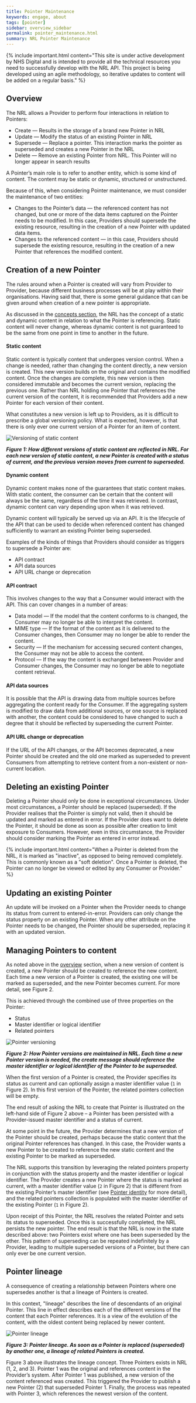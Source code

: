 ```yaml
---
title: Pointer Maintenance
keywords: engage, about
tags: [pointer]
sidebar: overview_sidebar
permalink: pointer_maintenance.html
summary: NRL Pointer Maintenance
---
```


{% include important.html content="This site is under active development by NHS Digital and is intended to provide all the technical resources you need to successfully develop with the NRL API. This project is being developed using an agile methodology, so iterative updates to content will be added on a regular basis." %}

## Overview

The NRL allows a Provider to perform four interactions in relation to Pointers:
- Create — Results in the storage of a brand new Pointer in NRL
- Update — Modify the status of an existing Pointer in NRL
- Supersede — Replace a pointer. This interaction marks the pointer as superseded and creates a new Pointer in the NRL
- Delete — Remove an existing Pointer from NRL. This Pointer will no longer appear in search results

A Pointer’s main role is to refer to another entity, which is some kind of content. The content may be static or dynamic, structured or unstructured.

Because of this, when considering Pointer maintenance, we must consider the maintenance of two entities:
* Changes to the Pointer’s data — the referenced content has not changed, but one or more of the data items captured on the Pointer needs to be modified. In this case, Providers should supersede the existing resource, resulting in the creation of a new Pointer with updated data items.
* Changes to the referenced content — in this case, Providers should supersede the existing resource, resulting in the creation of a new Pointer that references the modified content.

## Creation of a new Pointer

The rules around when a Pointer is created will vary from Provider to Provider, because different business processes 
will be at play within their organisations. Having said that, there is some general guidance that can be given around when creation 
of a new pointer is appropriate.

As discussed in the [concepts section](overview_concepts.html), the NRL has the concept of a static and dynamic content in relation to what the Pointer is referencing. Static content will never change, whereas dynamic content is not guaranteed to be the same from one point in time to another in the future.

#### Static content

Static content is typically content that undergoes version control. When a change is needed, rather than changing the content directly, 
a new version is created. This new version builds on the original and contains the modified content. Once the changes are complete, this new version is then considered immutable and becomes the current version, replacing the previous one. Rather than NRL holding one Pointer that references the current version of the content, it is recommended that Providers add a new Pointer for each version of their content. 

What constitutes a new version is left up to Providers, as it is difficult to prescribe a global versioning policy. What is expected, however, is that there is only ever one current version of a Pointer for an item of content. 

![Versioning of static content](images/pointers/pointer_maintenance1.png)

***Figure 1: How different versions of static content are reflected in NRL. For each new version of static content, a new Pointer is created with a status of current, and the previous version moves from current to superseded.***

#### Dynamic content

Dynamic content makes none of the guarantees that static content makes. With static content, the consumer can be certain that the content will always be the same, regardless of the time it was retrieved. In contrast, dynamic content can vary depending upon when it was retrieved.

Dynamic content will typically be served up via an API. It is the lifecycle of the API that can be used to decide when referenced content has changed sufficiently to warrant an existing Pointer being superseded.

Examples of the kinds of things that Providers should consider as triggers to supersede a Pointer are:
* API contract
* API data sources
* API URL change or deprecation

#### API contract

This involves changes to the way that a Consumer would interact with the API. This can cover changes in a number of areas:

- Data model — If the model that the content conforms to is changed, the Consumer may no longer be able to interpret the content.
- MIME type — If the format of the content as it is delivered to the Consumer changes, then Consumer may no longer be able to render the content.
- Security — If the mechanism for accessing secured content changes, the Consumer may not be able to access the content.
- Protocol — If the way the content is exchanged between Provider and Consumer changes, the Consumer may no longer be able to negotiate content retrieval.

#### API data sources

It is possible that the API is drawing data from multiple sources before aggregating the content ready for the Consumer. If the aggregating system is modified to draw data from additional sources, or one source is replaced with another, the content could be considered to have changed to such a degree that it should be reflected by superseding the current Pointer.

#### API URL change or deprecation

If the URL of the API changes, or the API becomes deprecated, a new Pointer should be created and the old one marked as superseded to prevent Consumers from attempting to retrieve content from a non-existent or non-current location.

## Deleting an existing Pointer

Deleting a Pointer should only be done in exceptional circumstances. Under most circumstances, a Pointer should be replaced (superseded). If the Provider realises that the Pointer is simply not valid, then it should be updated and marked as entered in error. If the Provider does want to delete the Pointer, it should be done as soon as possible after creation to limit exposure to Consumers. However, even in this circumstance, the Provider should consider marking the Pointer as entered in error instead.

{% include important.html content="When a Pointer is deleted from the NRL, it is marked as &quot;inactive&quot;, as opposed to being removed completely. This is commonly known as a &quot;soft deletion&quot;. Once a Pointer is deleted, the Pointer can no longer be viewed or edited by any Consumer or Provider." %}

## Updating an existing Pointer

An update will be invoked on a Pointer when the Provider needs to change its status from current to entered-in-error. Providers can only change the status property on an existing Pointer. When any other attribute on the Pointer needs to be changed, the Pointer should be superseded, replacing it with an updated version. 

## Managing Pointers to content

As noted above in the [overview](#overview) section, when a new version of content is created, a new Pointer should be created to reference the new content. Each time a new version of a Pointer is created, the existing one will be marked as superseded, and the new Pointer becomes current. For more detail, see Figure 2.

This is achieved through the combined use of three properties on the Pointer:
* Status
* Master identifier or logical identifier
* Related pointers

![Pointer versioning](images/pointers/pointer_maintenance2.png)

***Figure 2: How Pointer versions are maintained in NRL. Each time a new Pointer version is needed, the create message should reference the master identifier or logical identifier of the Pointer to be superseded.***

When the first version of a Pointer is created, the Provider specifies its status as current and can optionally assign a master identifier value (`1` in Figure 2). In this first version of the Pointer, the related pointers collection will be empty.

The end result of asking the NRL to create that Pointer is illustrated on the left-hand side of Figure 2 above – a Pointer has been persisted with a Provider-issued master identifier and a status of current.

At some point in the future, the Provider determines that a new version of the Pointer should be created, perhaps because the static content that the original Pointer references has changed. In this case, the Provider wants a new Pointer to be created to reference the new static content and the existing Pointer to be marked as superseded.

The NRL supports this transition by leveraging the related pointers property in conjunction with the status property and the master identifier or logical identifier. The Provider creates a new Pointer where the status is marked as current, with a master identifier value (`2` in Figure 2) that is different from the existing Pointer’s master identifier (see [Pointer identity](pointer_identity.html) for more detail), and the related pointers collection is populated with the master identifier of the existing Pointer (`1` in Figure 2). 

Upon receipt of this Pointer, the NRL resolves the related Pointer and sets its status to superseded. Once this is successfully completed, the NRL persists the new pointer. The end result is that the NRL is now in the state described above: two Pointers exist where one has been superseded by the other. This pattern of superseding can be repeated indefinitely by a Provider, leading to multiple superseded versions of a Pointer, but there can only ever be one current version.

## Pointer lineage

A consequence of creating a relationship between Pointers where one supersedes another is that a lineage of Pointers is created. 

In this context, "lineage" describes the line of descendants of an original Pointer. This line in effect describes each of the different versions of the content that each Pointer references. It is a view of the evolution of the content, with the oldest content being replaced by newer content.

![Pointer lineage](images/pointers/pointer_lineage.png)

***Figure 3: Pointer lineage. As soon as a Pointer is replaced (superseded) by another one, a lineage of related Pointers is created.***

Figure 3 above illustrates the lineage concept. Three Pointers exists in NRL (1, 2, and 3). Pointer 1 was the original and references content in the Provider’s system. After Pointer 1 was published, a new version of the content referenced was created. This triggered the Provider to publish a new Pointer (2) that superseded Pointer 1. Finally, the process was repeated with Pointer 3, which references the newest version of the content.
